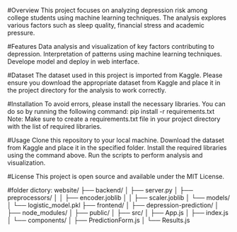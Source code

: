 #Overview
This project focuses on analyzing depression risk among college students using machine learning techniques.
The analysis explores various factors such as sleep quality, financial stress and academic pressure.

#Features
Data analysis and visualization of key factors contributing to depression.
Interpretation of patterns using machine learning techniques.
Develope model and deploy in web interface.

#Dataset
The dataset used in this project is imported from Kaggle. Please ensure you download the appropriate dataset from Kaggle and place it in the project directory for the analysis to work correctly.

#Installation
To avoid errors, please install the necessary libraries. You can do so by running the following command:
pip install -r requirements.txt
Note: Make sure to create a requirements.txt file in your project directory with the list of required libraries.

#Usage
Clone this repository to your local machine.
Download the dataset from Kaggle and place it in the specified folder.
Install the required libraries using the command above.
Run the scripts to perform analysis and visualization.

#License
This project is open source and available under the MIT License.

#folder dictory:
website/
├── backend/
│   ├── server.py
│   ├── preprocessors/
│   │   ├── encoder.joblib
│   │   ├── scaler.joblib
│   └── models/
│       └── logistic_model.pkl
├── frontend/
│   ├── depression-prediction/
│       ├── node_modules/
│       ├── public/
│       ├── src/
│           ├── App.js
│           ├── index.js
│           └── components/
│               ├── PredictionForm.js
│               └── Results.js
